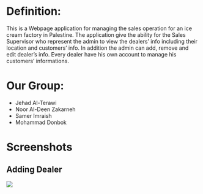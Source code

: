 # Definition:
This is a Webpage application for managing the sales operation for an ice cream factory in Palestine.
The application give the ability for the Sales Supervisor who represent the admin to view the dealers’ info including their location and customers’ info.
In addition the admin can add, remove and edit dealer’s info.
Every dealer have his own account to manage his customers’ informations.

# Our Group:
-	Jehad Al-Terawi
-	Noor Al-Deen Zakarneh
-	Samer Imraish
-	Mohammad Donbok

# Screenshots
  ## Adding Dealer
  ![](img/add%20Dealer.png)
